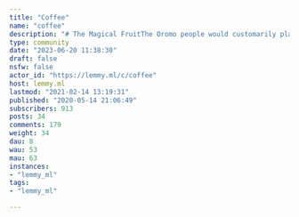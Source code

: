 ```yaml
---
title: "Coffee" 
name: "coffee"
description: "# The Magical FruitThe Oromo people would customarily plant a coffee tree on the graves of powerful sorcerers. They believed that the first coffee bush sprang up from the tears that the god of heaven shed over the corpse of a dead sorcerer."
type: community
date: "2023-06-20 11:38:30"
draft: false
nsfw: false
actor_id: "https://lemmy.ml/c/coffee"
host: lemmy.ml
lastmod: "2021-02-14 13:19:31"
published: "2020-05-14 21:06:49"
subscribers: 913
posts: 34
comments: 179
weight: 34
dau: 8
wau: 53
mau: 63
instances:
- "lemmy_ml"
tags: 
- "lemmy_ml"

---
```

